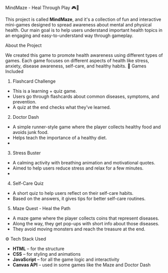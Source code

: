  MindMaze - Heal Through Play 🎮🧠

This project is called **MindMaze**, and it's a collection of fun and interactive mini-games designed to spread awareness about mental and physical health. Our main goal is to help users understand important health topics in an engaging and easy-to-understand way through gameplay.

 About the Project

We created this game to promote health awareness using different types of games. Each game focuses on different aspects of health like stress, anxiety, disease awareness, self-care, and healthy habits.
 🧩 Games Included

 1. Flashcard Challenge
- This is a learning + quiz game.
- Users go through flashcards about common diseases, symptoms, and prevention.
- A quiz at the end checks what they’ve learned.

 2. Doctor Dash
- A simple runner-style game where the player collects healthy food and avoids junk food.
- Helps teach the importance of a healthy diet.
- 
 3. Stress Buster
- A calming activity with breathing animation and motivational quotes.
- Aimed to help users reduce stress and relax for a few minutes.
- 
 4. Self-Care Quiz
- A short quiz to help users reflect on their self-care habits.
- Based on the answers, it gives tips for better self-care routines.

 5. Maze Quest - Heal the Path
- A maze game where the player collects coins that represent diseases.
- Along the way, they get pop-ups with short info about those diseases.
- They avoid moving monsters and reach the treasure at the end.

 ⚙️ Tech Stack Used

- **HTML** – for the structure
- **CSS** – for styling and animations
- **JavaScript** – for all the game logic and interactivity
- **Canvas API** – used in some games like the Maze and Doctor Dash

